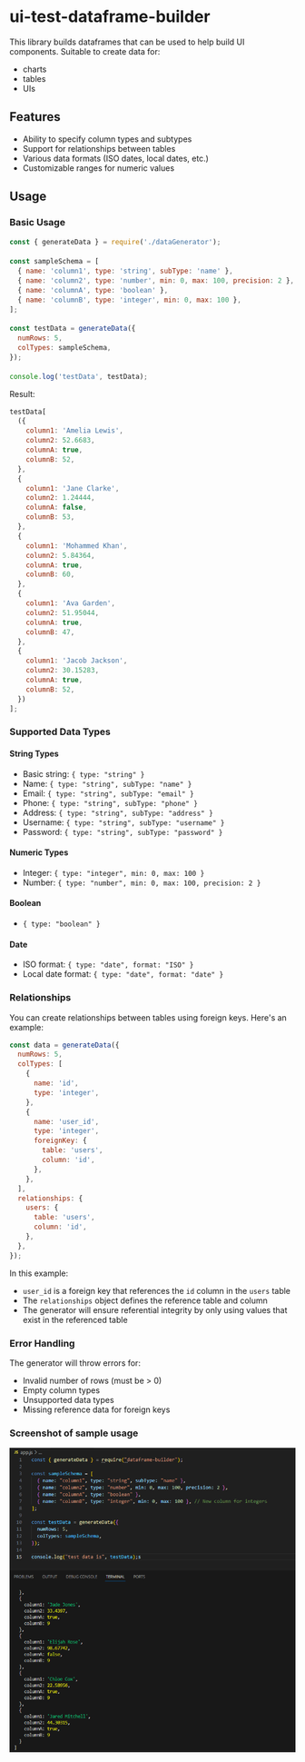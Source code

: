 # ui-test-dataframe-builder

This library builds dataframes that can be used to help build UI components.
Suitable to create data for:

- charts
- tables
- UIs

## Features

- Ability to specify column types and subtypes
- Support for relationships between tables
- Various data formats (ISO dates, local dates, etc.)
- Customizable ranges for numeric values

## Usage

### Basic Usage

```javascript
const { generateData } = require('./dataGenerator');

const sampleSchema = [
  { name: 'column1', type: 'string', subType: 'name' },
  { name: 'column2', type: 'number', min: 0, max: 100, precision: 2 },
  { name: 'columnA', type: 'boolean' },
  { name: 'columnB', type: 'integer', min: 0, max: 100 },
];

const testData = generateData({
  numRows: 5,
  colTypes: sampleSchema,
});

console.log('testData', testData);
```

Result:

```javascript
testData[
  ({
    column1: 'Amelia Lewis',
    column2: 52.6683,
    columnA: true,
    columnB: 52,
  },
  {
    column1: 'Jane Clarke',
    column2: 1.24444,
    columnA: false,
    columnB: 53,
  },
  {
    column1: 'Mohammed Khan',
    column2: 5.84364,
    columnA: true,
    columnB: 60,
  },
  {
    column1: 'Ava Garden',
    column2: 51.95044,
    columnA: true,
    columnB: 47,
  },
  {
    column1: 'Jacob Jackson',
    column2: 30.15283,
    columnA: true,
    columnB: 52,
  })
];
```

### Supported Data Types

#### String Types

- Basic string: `{ type: "string" }`
- Name: `{ type: "string", subType: "name" }`
- Email: `{ type: "string", subType: "email" }`
- Phone: `{ type: "string", subType: "phone" }`
- Address: `{ type: "string", subType: "address" }`
- Username: `{ type: "string", subType: "username" }`
- Password: `{ type: "string", subType: "password" }`

#### Numeric Types

- Integer: `{ type: "integer", min: 0, max: 100 }`
- Number: `{ type: "number", min: 0, max: 100, precision: 2 }`

#### Boolean

- `{ type: "boolean" }`

#### Date

- ISO format: `{ type: "date", format: "ISO" }`
- Local date format: `{ type: "date", format: "date" }`

### Relationships

You can create relationships between tables using foreign keys. Here's an example:

```javascript
const data = generateData({
  numRows: 5,
  colTypes: [
    {
      name: 'id',
      type: 'integer',
    },
    {
      name: 'user_id',
      type: 'integer',
      foreignKey: {
        table: 'users',
        column: 'id',
      },
    },
  ],
  relationships: {
    users: {
      table: 'users',
      column: 'id',
    },
  },
});
```

In this example:

- `user_id` is a foreign key that references the `id` column in the `users` table
- The `relationships` object defines the reference table and column
- The generator will ensure referential integrity by only using values that exist in the referenced table

### Error Handling

The generator will throw errors for:

- Invalid number of rows (must be > 0)
- Empty column types
- Unsupported data types
- Missing reference data for foreign keys

### Screenshot of sample usage

![Alt text](image.png)
